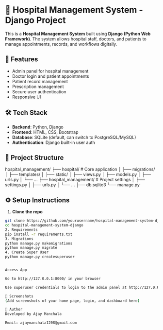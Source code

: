 # 🏥 Hospital Management System - Django Project

This is a **Hospital Management System** built using **Django (Python Web Framework)**. The system allows hospital staff, doctors, and patients to manage appointments, records, and workflows digitally.

## 🚀 Features

- Admin panel for hospital management
- Doctor login and patient appointments
- Patient record management
- Prescription management
- Secure user authentication
- Responsive UI

## 🛠️ Tech Stack

- **Backend**: Python, Django
- **Frontend**: HTML, CSS, Bootstrap
- **Database**: SQLite (default, can switch to PostgreSQL/MySQL)
- **Authentication**: Django built-in user auth

## 📁 Project Structure

hospital_management/ ├── hospital/ # Core application │ ├── migrations/ │ ├── templates/ │ ├── static/ │ ├── views.py │ ├── models.py │ ├── urls.py │ └── ... ├── hospital_management/ # Project settings │ ├── settings.py │ ├── urls.py │ └── ... ├── db.sqlite3 └── manage.py


## ⚙️ Setup Instructions

1. **Clone the repo**

```bash
git clone https://github.com/yourusername/hospital-management-system-django.git
cd hospital-management-system-django
2. Requirements 
pip install -r requirements.txt
3. Migrations
python manage.py makemigrations
python manage.py migrate
4. Create Super User
python manage.py createsuperuser


Access App

Go to http://127.0.0.1:8000/ in your browser

Use superuser credentials to login to the admin panel at http://127.0.0.1:8000/admin/

📸 Screenshots
(Add screenshots of your home page, login, and dashboard here)

🙋 Author
Developed by Ajay Manchala

Email: ajaymanchala1208@gmail.com

